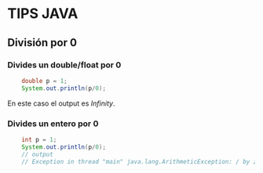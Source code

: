 # TIPS JAVA

## División por 0

### Divides un double/float por 0

``` Java
    double p = 1;
    System.out.println(p/0);
```

En este caso el output es *Infinity*.

### Divides un entero por 0

``` Java
    int p = 1;
    System.out.println(p/0);
    // output
    // Exception in thread "main" java.lang.ArithmeticException: / by zero

```

